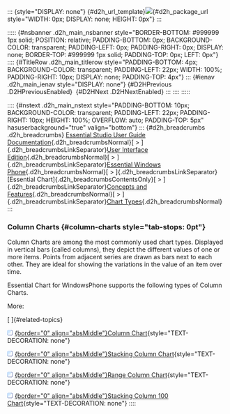 ::: {style="DISPLAY: none"}
[](ms-xhelp:///?Id=d2h_url_template){#d2h_url_template}![](!package_url!){#d2h_package_url style="WIDTH: 0px; DISPLAY: none; HEIGHT: 0px"}
:::

::::: {#nsbanner .d2h_main_nsbanner style="BORDER-BOTTOM: #999999 1px solid; POSITION: relative; PADDING-BOTTOM: 0px; BACKGROUND-COLOR: transparent; PADDING-LEFT: 0px; PADDING-RIGHT: 0px; DISPLAY: none; BORDER-TOP: #999999 1px solid; PADDING-TOP: 0px; LEFT: 0px"}
:::: {#TitleRow .d2h_main_titlerow style="PADDING-BOTTOM: 4px; BACKGROUND-COLOR: transparent; PADDING-LEFT: 22px; WIDTH: 100%; PADDING-RIGHT: 10px; DISPLAY: none; PADDING-TOP: 4px"}
::: {#ienav .d2h_main_ienav style="DISPLAY: none"}
[](ms-xhelp:///?Id=4c2108d9-71e7-444d-be6e-449a36f68033){#D2HPrevious .D2HPreviousEnabled}  [](ms-xhelp:///?Id=cbcac605-b03c-4633-9b6f-dc29964780ed){#D2HNext .D2HNextEnabled}
:::
::::
:::::

:::: {#nstext .d2h_main_nstext style="PADDING-BOTTOM: 10px; BACKGROUND-COLOR: transparent; PADDING-LEFT: 22px; PADDING-RIGHT: 10px; HEIGHT: 100%; OVERFLOW: auto; PADDING-TOP: 5px" hasuserbackground="true" valign="bottom"}
::: {#d2h_breadcrumbs .d2h_breadcrumbs}
[Essential Studio User Guide Documentation](ms-xhelp:///?Id=12457748-09e3-4d74-a240-8e049cedf030){.d2h_breadcrumbsNormal}[ \> ]{.d2h_breadcrumbsLinkSeparator}[User Interface Edition](ms-xhelp:///?Id=c29296b7-531c-413b-a0ec-488ca1f7f669){.d2h_breadcrumbsNormal}[ \> ]{.d2h_breadcrumbsLinkSeparator}[Essential Windows Phone](ms-xhelp:///?Id=5ea1999c-4eff-4775-b84e-407dc825f555){.d2h_breadcrumbsNormal}[ \> ]{.d2h_breadcrumbsLinkSeparator}[Essential Chart]{.d2h_breadcrumbsContentsOnly}[ \> ]{.d2h_breadcrumbsLinkSeparator}[Concepts and Features](ms-xhelp:///?Id=080edead-2400-410b-a7ad-9155e5f1ae92){.d2h_breadcrumbsNormal}[ \> ]{.d2h_breadcrumbsLinkSeparator}[Chart Types](ms-xhelp:///?Id=c83ff45f-28ee-4de5-88c1-748012b7cd54){.d2h_breadcrumbsNormal}
:::

### Column Charts {#column-charts style="tab-stops: 0pt"}

Column Charts are among the most commonly used chart types. Displayed in vertical bars (called columns), they depict the different values of one or more items. Points from adjacent series are drawn as bars next to each other. They are ideal for showing the variations in the value of an item over time.

Essential Chart for WindowsPhone supports the following types of Column Charts.

More:

[ ]{#related-topics}

[![](button.gif){border="0" align="absMiddle"}Column Chart](ms-xhelp:///?Id=7c5c6384-8b42-4118-a4ad-42a824ac8f36){style="TEXT-DECORATION: none"}

[![](button.gif){border="0" align="absMiddle"}Stacking Column Chart](ms-xhelp:///?Id=d0fc2ea0-462f-4a8e-aae4-41cc1d2af5d7){style="TEXT-DECORATION: none"}

[![](button.gif){border="0" align="absMiddle"}Range Column Chart](ms-xhelp:///?Id=40e35d93-1a46-4cad-a15e-01134771fe77){style="TEXT-DECORATION: none"}

[![](button.gif){border="0" align="absMiddle"}Stacking Column 100 Chart](ms-xhelp:///?Id=5bb60800-6eb7-4e31-abed-ceeefff6c044){style="TEXT-DECORATION: none"}
::::
